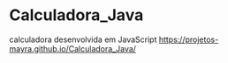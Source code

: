 # Calculadora_Java
calculadora desenvolvida em JavaScript
 https://projetos-mayra.github.io/Calculadora_Java/

